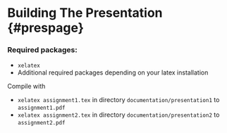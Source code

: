 # Building The Presentation {#prespage}

### Required packages:
 - `xelatex`
 - Additional required packages depending on your latex installation

Compile with 
- `xelatex assignment1.tex` in directory `documentation/presentation1` to `assignment1.pdf`
- `xelatex assignment2.tex` in directory `documentation/presentation2` to `assignment2.pdf`